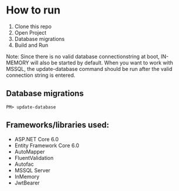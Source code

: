
# How to run
1. Clone this repo
2. Open Project
3. Database migrations
4. Build and Run

Note: Since there is no valid database connectionstring at boot, IN-MEMORY will also be started by default. When you want to work with MSSQL, the update-database command should be run after the valid connection string is entered.

## Database migrations
```
PM> update-database
```

## Frameworks/libraries used:
* ASP.NET Core 6.0
* Entity Framework Core 6.0
* AutoMapper
* FluentValidation
* Autofac
* MSSQL Server
* InMemory
* JwtBearer
